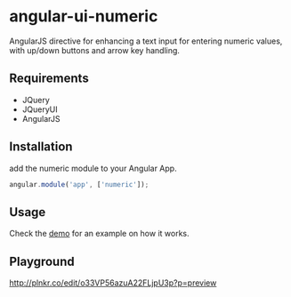 # angular-ui-numeric
AngularJS directive for enhancing a text input for entering numeric values, with up/down buttons and arrow key handling.

## Requirements

- JQuery
- JQueryUI
- AngularJS

## Installation

add the numeric module to your Angular App.

```javascript
angular.module('app', ['numeric']);
```
## Usage

Check the [demo](http://choroshin.github.io/angular-ui-numeric/) for an example on how it works.

## Playground
http://plnkr.co/edit/o33VP56azuA22FLjpU3p?p=preview



